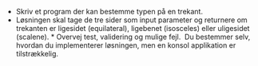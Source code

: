* Skriv et program der kan bestemme typen på en trekant.
* Løsningen skal tage de tre sider som input parameter og returnere om trekanten er ligesidet (equilateral), ligebenet (isosceles) eller uligesidet (scalene).
﻿* Overvej test, validering og mulige fejl.
﻿
﻿Du bestemmer selv, hvordan du implementerer løsningen, men en konsol applikation er tilstrækkelig.